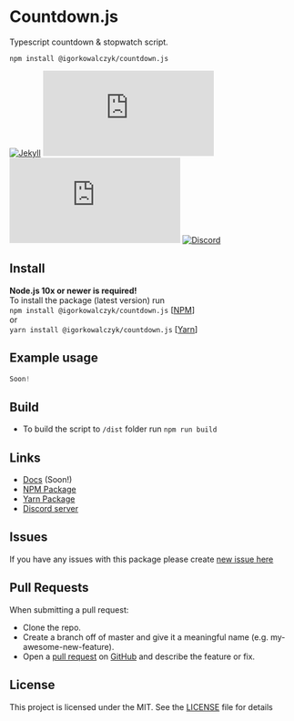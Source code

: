 # Countdown.js
Typescript countdown & stopwatch script.

`npm install @igorkowalczyk/countdown.js`

[![Jekyll](https://img.shields.io/github/workflow/status/igorkowalczyk/countdown.js/typescript?style=flat-square&logo=github&color=%2334D058)](https://igorkowalczyk.github.io/countdown.js)
[![GitHub License](https://img.shields.io/github/license/igorkowalczyk/countdown.js?color=%2334D058&logo=github&style=flat-square)](https://igorkowalczyk.github.io/countdown.js/license.txt)
[![Version](https://img.shields.io/github/v/release/igorkowalczyk/countdown.js?color=%2334D058&logo=github&style=flat-square)](https://github.com/igorkowalczyk/countdown.js/releases)
[![Discord](https://img.shields.io/discord/666599184844980224?color=%2334D058&logo=discord&style=flat-square&logoColor=7289da)](https://igorkowalczyk.github.io/majobot/server)

## Install
**Node.js 10x or newer is required!**<br>
To install the package (latest version) run<br>
`npm install @igorkowalczyk/countdown.js` [[NPM](https://npmjs.org/package/@igorkowalczyk/countdown.js)]<br>
or<br>
`yarn install @igorkowalczyk/countdown.js` [[Yarn](https://yarnpkg.com/package/@igorkowalczyk/countdown.js)]

## Example usage
```js
Soon!
```

## Build
- To build the script to `/dist` folder run `npm run build`

## Links
 - [Docs](https://igorkowalczyk.github.io/countdown.js) (Soon!)
 - [NPM Package](https://npmjs.org/package/@igorkowalczyk/countdown.js)
 - [Yarn Package](https://yarnpkg.com/package/@igorkowalczyk/countdown.js)
 - [Discord server](https://majoexe.herokuapp.com/server)

## Issues
If you have any issues with this package please create [new issue here](https://github.com/igorkowalczyk/countdown.js/issues)

## Pull Requests
When submitting a pull request:
- Clone the repo.
- Create a branch off of master and give it a meaningful name (e.g. my-awesome-new-feature).
- Open a [pull request](https://github.com/igorkowalczyk/countdown.js/pulls) on [GitHub](https://github.com) and describe the feature or fix.

## License
This project is licensed under the MIT. See the [LICENSE](https://github.com/igorkowalczyk/countdown.js/blob/master/license.txt) file for details
